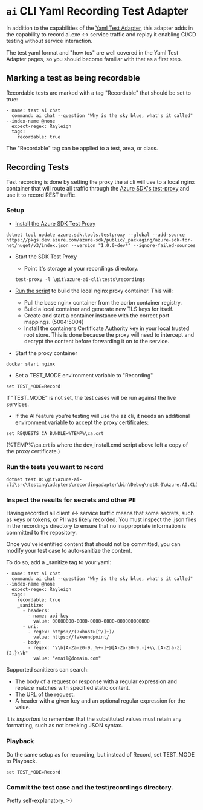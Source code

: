 # `ai` CLI Yaml Recording Test Adapter

In addition to the capabilities of the [Yaml Test Adapter](https://github.com/Azure/azure-ai-cli/tree/main/src/testing/adapters/testadapter), this adapter adds in the capability to record ai.exe <-> service traffic and replay it enabling CI/CD testing without service interaction.

The test yaml format and "how tos" are well covered in the Yaml Test Adapter pages, so you should become familiar with that as a first step.

## Marking a test as being recordable

Recordable tests are marked with a tag "Recordable" that should be set to true:
```
- name: test ai chat
  command: ai chat --question "Why is the sky blue, what's it called" --index-name @none
  expect-regex: Rayleigh
  tags: 
    recordable: true
```

The "Recordable" tag can be applied to a test, area, or class.

## Recording Tests

Test recording is done by setting the proxy the ai cli will use to a local nginx container that will route all traffic through the [Azure SDK's test-proxy](https://github.com/Azure/azure-sdk-tools/blob/main/tools/test-proxy/Azure.Sdk.Tools.TestProxy/README.md) and use it to record REST traffic.

### Setup

* [Install the Azure SDK Test Proxy](https://github.com/Azure/azure-sdk-tools/blob/main/tools/test-proxy/Azure.Sdk.Tools.TestProxy/README.md#installation)
```
dotnet tool update azure.sdk.tools.testproxy --global --add-source https://pkgs.dev.azure.com/azure-sdk/public/_packaging/azure-sdk-for-net/nuget/v3/index.json --version "1.0.0-dev*" --ignore-failed-sources
```
* Start the SDK Test Proxy
  * Point it's storage at your recordings directory.
  ```
  test-proxy -l \git\azure-ai-cli\tests\recordings
  ```

* [Run the script](../recordproxy/dev_insall.cmd) to build the local nginx proxy container.
This will:
  * Pull the base nginx container from the acrbn container registry.
  *  Build a local container and generate new TLS keys for itself.
  * Create and start a container instance with the correct port mappings. (5004:5004)
  * Install the containers Certificate Authority key in your local trusted root store. This is done because the proxy will need to intercept and decrypt the content before forwarding it on to the service.

* Start the proxy container
```
docker start nginx
```
* Set a TEST_MODE environment variable to "Recording"
```
set TEST_MODE=Record
```
If "TEST_MODE" is not set, the test cases will be run against the live services.

* If the AI feature you're testing will use the az cli, it needs an additional environment variable to accept the proxy certificates:
```
set REQUESTS_CA_BUNDLE=%TEMP%\ca.crt
```
(%TEMP%\ca.crt is where the dev_install.cmd script above left a copy of the proxy certificate.)

### Run the tests you want to record
```
dotnet test D:\git\azure-ai-cli\src\testing\adapters\recordingadapter\bin\Debug\net8.0\Azure.AI.CLI.RecordedTestAdapter.dll
```

### Inspect the results for secrets and other PII
Having recorded all client <-> service traffic means that some secrets, such as keys or tokens, or PII was likely recorded. You must inspect the .json files in the recordings directory to ensure that no inappropriate information is committed to the repository.

Once you've identified content that should not be committed, you can modify your test case to auto-sanitize the content.

To do so, add a _sanitize tag to your yaml:

```
- name: test ai chat
  command: ai chat --question "Why is the sky blue, what's it called" --index-name @none
  expect-regex: Rayleigh
  tags: 
    recordable: true
    _sanitize:
      - headers:
        - name: api-key
          value: 00000000-0000-0000-0000-000000000000
      - uri:
        - regex: https://(?<host>[^/]+)/
          value: https://fakeendpoint/
      - body:
        - regex: "\\b[A-Za-z0-9._%+-]+@[A-Za-z0-9.-]+\\.[A-Z|a-z]{2,}\\b"
          value: "email@domain.com"
```
Supported sanitizers can search:
- The body of a request or response with a regular expression and replace matches with specified static content. 
- The URL of the request.
- A header with a given key and an optional regular expression for the value.

It is *important* to remember that the substituted values must retain any formatting, such as not breaking JSON syntax.

### Playback
Do the same setup as for recording, but instead of Record, set TEST_MODE to Playback.
```
set TEST_MODE=Record
```
### Commit the test case and the test\recordings directory.

Pretty self-explanatory. :-)